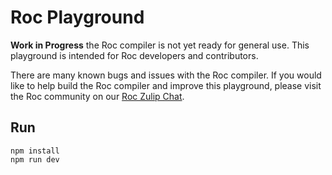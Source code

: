 # Roc Playground

**Work in Progress** the Roc compiler is not yet ready for general use. This playground is intended for Roc developers and contributors.

There are many known bugs and issues with the Roc compiler. If you would like to help build the Roc compiler and improve this playground, please visit the Roc community on our [Roc Zulip Chat](https://roc.zulipchat.com/).


## Run

```
npm install
npm run dev
```